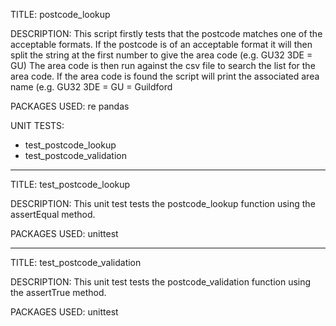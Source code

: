 TITLE: postcode_lookup

DESCRIPTION: 
This script firstly tests that the postcode matches one of the acceptable formats.
If the postcode is of an acceptable format it will then split the string at the first number to give the area code (e.g. GU32 3DE = GU)
The area code is then run against the csv file to search the list for the area code.
If the area code is found the script will print the associated area name (e.g. GU32 3DE = GU = Guildford

PACKAGES USED:
re 
pandas

UNIT TESTS:
- test_postcode_lookup
- test_postcode_validation

------------------------------------------------

TITLE: test_postcode_lookup

DESCRIPTION:
This unit test tests the postcode_lookup function using the assertEqual method.

PACKAGES USED:
unittest

------------------------------------------------

TITLE: test_postcode_validation

DESCRIPTION:
This unit test tests the postcode_validation function using the assertTrue method.

PACKAGES USED:
unittest